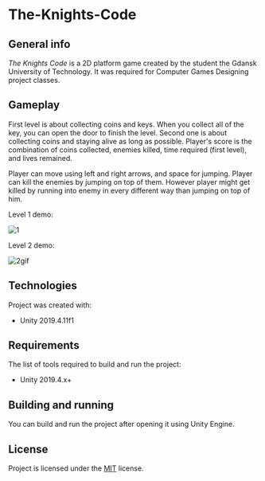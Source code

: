 # The-Knights-Code

## General info

*The Knights Code* is a 2D platform game created by the student the Gdansk University of Technology. It was required for Computer Games Designing project classes.


## Gameplay

First level is about collecting coins and keys. When you collect all of the key, you can open the door to finish the level. 
Second one is about collecting coins and staying alive as long as possible. 
Player's score is the combination of coins collected, enemies killed, time required (first level), and lives remained.

Player can move using left and right arrows, and space for jumping. Player can kill the enemies by jumping on top of them. However player might get killed by running into enemy in every different way than jumping on top of him.

Level 1 demo:

![1](https://user-images.githubusercontent.com/57538254/209823951-103fa574-52a9-4c73-9b62-54bffe8ef18c.gif)

Level 2 demo:

![2gif](https://user-images.githubusercontent.com/57538254/209823960-b002cd86-675a-4575-ab99-fd7471638893.gif)


## Technologies

Project was created with:
* Unity 2019.4.11f1

## Requirements

The list of tools required to build and run the project:
* Unity 2019.4.x+

## Building and running

You can build and run the project after opening it using Unity Engine.

## License

Project is licensed under the [MIT](../master/LICENSE) license.
